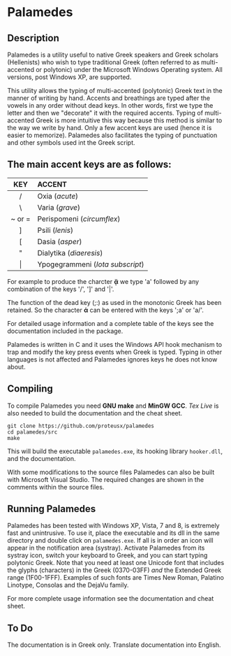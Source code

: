 # Palamedes

## Description 

Palamedes is a utility  useful to native Greek speakers and Greek scholars
(Hellenists) who wish to type traditional Greek (often referred to as
multi-accented or polytonic) under the Microsoft Windows Operating system.
All versions, post Windows XP, are supported.  

This utility  allows the typing of multi-accented (polytonic) Greek text in
the manner of writing by hand. Accents and breathings are typed after the
vowels in any order without dead keys. In other words, first we type the
letter and then we "decorate" it with the required accents. Typing of
multi-accented Greek is more intuitive this way because this method is
similar to the way we write by hand.  Only a few accent keys are used
(hence it is easier to memorize). Palamedes also facilitates the typing of
punctuation and other symbols used int the Greek script. 

## The main accent keys are as follows:

| KEY          |     ACCENT          |
|:------------:|:------------------- |
|/             | Oxia (*acute*)
|\             | Varia (*grave*)
|~ or =        | Perispomeni (*circumflex*)
|]             | Psili  (*lenis*)
|[             | Dasia (*asper*)
|"             | Dialytika (*diaeresis*)
|\|            | Ypogegrammeni (*Iota subscript*)

For example to produce the charcter **ᾄ** we type 'a' followed by 
any combination of the keys '/', ']' and '|'.

The function of the dead key (;:) as used in the monotonic Greek 
has been retained. So the character **ά** can be entered with the keys
';a' or 'a/'.

For detailed usage information and a complete table of the keys 
see the documentation included in the package.

Palamedes is written in C and it uses the Windows API hook mechanism to trap
and modify the key press events when Greek is typed. Typing in other
languages is not affected and Palamedes ignores keys he does not know
about.


## Compiling

To compile Palamedes you need **GNU make** and **MinGW GCC**. 
*Tex Live* is also needed to build the documentation and the cheat sheet.

    git clone https://github.com/proteusx/palamedes
    cd palamedes/src
    make

This will build the executable `palamedes.exe`, its hooking library
`hooker.dll`, and the documentation. 

With some modifications to the source files Palamedes can also be built with
Microsoft Visual Studio. The required changes are shown in the  comments
within the source files.

## Running Palamedes

Palamedes has been tested with Windows XP, Vista, 7 and 8, is extremely
fast and unintrusive.  To use it, place the executable and its dll in the
same directory and double click on `palamedes.exe`. If all is in order an
icon will appear in the notification area (systray).  Activate Palamedes
from its systray icon, switch your keyboard to Greek, and you can start
typing polytonic Greek. Note that you need at least one Unicode font that
includes the glyphs (characters) in the Greek (0370-03FF) *and* the 
Extended Greek range (1F00-1FFF). Examples of such fonts are Times New
Roman, Palatino Linotype, Consolas and the DejaVu family.

For more complete usage information see the documentation and cheat sheet.

## To Do

The documentation is in Greek only. 
Translate documentation into English.
